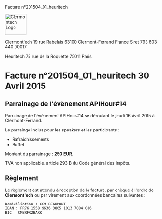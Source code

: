 <p class="invoice-number">Facture n°201504_01_heuritech</p>

<img class="left" width="70px" src="http://clermontech.org/images/clermontech_logo_200px.png" alt="Clermontech Logo" />

<p class="address-us">
<span class="address-title">Clermont'ech</span>
<span class="address-street">19 rue Rabelais</span>
<span class="address-city">63100 Clermont-Ferrand</span>
<span class="address-country">France</span>
<span class="address-extra">Siret 793 603 440 00017</span>
</p>

<p class="address-client">
<span class="address-title">Heuritech</span>
<span class="address-street">75 rue de la Roquette</span>
<span class="address-city">75011 Paris</span>
</p>

<h1 class="invoice-title">
Facture n°201504_01_heuritech 30 Avril 2015
</h1>


## Parrainage de l'évènement APIHour#14

Parrainage de l'évènement APIHour#14 se déroulant le jeudi
16 Avril 2015 à Clermont-Ferrand.

Le parrainge inclus pour les speakers et les participants :

* Rafraichissements 
* Buffet

Montant du parrainage : **250 EUR**.

TVA non applicable, article 293 B du Code général des impôts.


## Règlement

Le règlement est attendu à reception de la facture, par chèque à l'ordre de
**Clermont'ech** ou par virement aux coordonnées bancaires suivantes :

	Domiciliation : CCM BEAUMONT
	IBAN : FR76 1558 9636 3805 1013 7084 086
	BIC : CMBRFR2BARK
